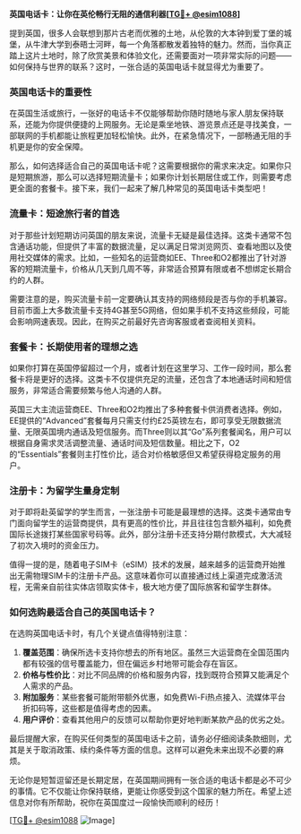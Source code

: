 **英国电话卡：让你在英伦畅行无阻的通信利器[[TG💪+ @esim1088](https://t.me/s/esim1088)]**

提到英国，很多人会联想到那片古老而优雅的土地，从伦敦的大本钟到爱丁堡的城堡，从牛津大学到泰晤士河畔，每一个角落都散发着独特的魅力。然而，当你真正踏上这片土地时，除了欣赏美景和体验文化，还需要面对一项非常实际的问题——如何保持与世界的联系？这时，一张合适的英国电话卡就显得尤为重要了。

### 英国电话卡的重要性

在英国生活或旅行，一张好的电话卡不仅能够帮助你随时随地与家人朋友保持联系，还能为你提供便捷的上网服务。无论是乘坐地铁、游览景点还是寻找美食，一部联网的手机都能让旅程更加轻松愉快。此外，在紧急情况下，一部畅通无阻的手机更是你的安全保障。

那么，如何选择适合自己的英国电话卡呢？这需要根据你的需求来决定。如果你只是短期旅游，那么可以选择短期流量卡；如果你计划长期居住或工作，则需要考虑更全面的套餐卡。接下来，我们一起来了解几种常见的英国电话卡类型吧！

### 流量卡：短途旅行者的首选

对于那些计划短期访问英国的朋友来说，流量卡无疑是最佳选择。这类卡通常不包含通话功能，但提供了丰富的数据流量，足以满足日常浏览网页、查看地图以及使用社交媒体的需求。比如，一些知名的运营商如EE、Three和O2都推出了针对游客的短期流量卡，价格从几天到几周不等，非常适合预算有限或者不想绑定长期合约的人群。

需要注意的是，购买流量卡前一定要确认其支持的网络频段是否与你的手机兼容。目前市面上大多数流量卡支持4G甚至5G网络，但如果手机不支持这些频段，可能会影响网速表现。因此，在购买之前最好先咨询客服或者查阅相关资料。

### 套餐卡：长期使用者的理想之选

如果你打算在英国停留超过一个月，或者计划在这里学习、工作一段时间，那么套餐卡将是更好的选择。这类卡不仅提供充足的流量，还包含了本地通话时间和短信服务，非常适合需要频繁与他人沟通的人群。

英国三大主流运营商EE、Three和O2均推出了多种套餐卡供消费者选择。例如，EE提供的“Advanced”套餐每月只需支付约£25英镑左右，即可享受无限数据流量、无限英国境内通话及短信服务。而Three则以其“Go”系列套餐闻名，用户可以根据自身需求灵活调整流量、通话时间及短信数量。相比之下，O2的“Essentials”套餐则主打性价比，适合对价格敏感但又希望获得稳定服务的用户。

### 注册卡：为留学生量身定制

对于即将赴英留学的学生而言，一张注册卡可能是最理想的选择。这类卡通常由专门面向留学生的运营商提供，具有更高的性价比，并且往往包含额外福利，如免费国际长途拨打某些国家号码等。此外，部分注册卡还支持分期付款模式，大大减轻了初次入境时的资金压力。

值得一提的是，随着电子SIM卡（eSIM）技术的发展，越来越多的运营商开始推出无需物理SIM卡的注册卡产品。这意味着你可以直接通过线上渠道完成激活流程，无需亲自前往实体店领取实体卡，极大地方便了国际旅客和留学生群体。

### 如何选购最适合自己的英国电话卡？

在选购英国电话卡时，有几个关键点值得特别注意：

1. **覆盖范围**：确保所选卡支持你想去的所有地区。虽然三大运营商在全国范围内都有较强的信号覆盖能力，但在偏远乡村地带可能会存在盲区。
2. **价格与性价比**：对比不同品牌的价格和服务内容，找到既符合预算又能满足个人需求的产品。
3. **附加服务**：某些套餐可能附带额外优惠，如免费Wi-Fi热点接入、流媒体平台折扣码等，这些都是值得考虑的因素。
4. **用户评价**：查看其他用户的反馈可以帮助你更好地判断某款产品的优劣之处。

最后提醒大家，在购买任何类型的英国电话卡之前，请务必仔细阅读条款细则，尤其是关于取消政策、续约条件等方面的信息。这样可以避免未来出现不必要的麻烦。

无论你是短暂逗留还是长期定居，在英国期间拥有一张合适的电话卡都是必不可少的事情。它不仅能让你保持联络，更能让你感受到这个国家的魅力所在。希望上述信息对你有所帮助，祝你在英国度过一段愉快而顺利的经历！

[[TG💪+ @esim1088](https://t.me/s/esim1088) ![Image](https://i.postimg.cc/4NQfJmqS/Snipaste-2025-05-13-00-14-12.png)]